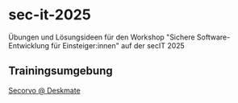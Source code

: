# sec-it-2025
Übungen und Lösungsideen für den Workshop "Sichere Software-Entwicklung für Einsteiger:innen" auf der secIT 2025

## Trainingsumgebung

[Secorvo @ Deskmate](https://secorvo.deskmate.me/)
